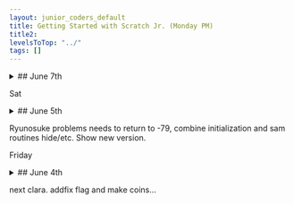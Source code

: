 ```yaml
---
layout: junior_coders_default
title: Getting Started with Scratch Jr. (Monday PM)
title2: 
levelsToTop: "../"
tags: []
---
```


<details markdown=1>
<summary markdown=1>## June 7th
</summary>

## June 7th

### Recap for June 7th

Code a Cartoon
  : Student A has completed several projects for the Scratch Beginner'S Challenge, including the Animate My Name and Code a Cartoon.

This is an old project she did a long time ago.

{% include zakviewer.html Name="Elegant Animate My Name" ID="https://scratch.mit.edu/projects/427349997/" caption="This Animate My Name is quite clever." %}


Today, she worked on the Code a Cartoon Remix. After setting up the initial project, we added initializations and animation block sets.

```
when @greenFlag clicked // initialization
go to x: (-197) y: (-104)

when this sprite clicked
repeat (10) // simple animation
    next costume
    wait (.1) seconds
end
```
{: .msb}


{% include zakviewer.html Name="Code a Cartoon Remix" ID="https://scratch.mit.edu/projects/541287336/" caption="We also added click actions, such as for the superhero.
 
```
when this sprite clicked
change y by (100)
wait (0.2) seconds
change y by (-100)
start sound [Kelsey-Haha v]
say [This is fun!] for (2) seconds
```
{: .msb }

<span>" %}{% comment %}for some reason we need a span here because of the scratchblock, perhaps!{% endcomment %}

2 Great Projects
  : Student A2 was able to complete two tutorials. Animate My Name included sequencing with messages, clickable letters, a background change, random positions, and sounds. A fine project!

{% include zakviewer.html Name="Animate My Name Plus Alpha" ID="https://scratch.mit.edu/projects/541288180/" caption="Click the letters for more actions." %}


The second was a Make Music tutorial. The crowd sounds make this project fun. 

{% include zakviewer.html Name="Make Music Tutorial with extras" ID="https://scratch.mit.edu/projects/541319256" caption="Click the sprites to hear the sounds. The Singer moving over to the right is a nice touch as well." %}

The Cow Comes Back
  : Student M worked on his Cow Joke tutorial. 
{% include tynkerprojectpage.html Name="The Cow Comes Back" ID="https://www.tynker.com/play/cow-joke/60b4a6d9ff76927f9549307c-928211Xk.v5BbKXkc5Fjh9zM,CZDYk" caption="He finished the story by making the Cow comes back!" %}

User Friendly Messages
  : Student H worked first on the Animate my Name tutorial. At first the characters did not appear in sequence. We talked about using more user fiendle message names, and he was able to make it work. He also added motions and sounds on clicks, to mmake the project more interesting.

{% include tynkerprojectpage.html Name="" ID="https://scratch.mit.edu/projects/425309020" caption="Don't touch teh letter G, you will regret it." %}

</details>

Sat
<details markdown=1>
<summary markdown=1>## June 5th
</summary>



## June 5th

### Recap for June 5th

Today there were just two students. 

Ghost Balloon Crossing
  : Student R Continued making his ghost balloon crossing game. He made each ball produce a different effect when it touched the ghost. 

* purple rotate once
* pink: push
* green: enlarge
* yellow: rotate many times
* blue: send to beginning

He also added a score variable and made the background switch to a new level when the score reached 50.

There were some coding errors in his version that we will fix next week. Here is a corrected version:

{% include zakviewer.html Name="Ghost Balloon Crossing Game (fixed)" ID="https://scratch.mit.edu/projects/541030216/" caption="Use the s, w, and t keys to move the ghost." %}


Dragon and Castle
  : Student H worked on porting his ScratchJr. **Dragon and Castle** project to Scratch. He was able to make the rocket move up if the right character was pressed, and to make the rocket turn left smoothly. His homework is to continue the path of the rocket.


```
when I receive [fire rocket v]
point in direction (0) 
repeat (10) // moves 100 steps up
    move (10) steps
end
repeat (10) /// turn left 90 degrees
    turn @turnLeft (9) degrees::motion
end

when @greenFlag clicked
point in direction (0) //rocket has been adjusted to point up in direction 0
switch costume to [rocketship-a2 v] // adjusted costume
go to x: (166) y: (4)
```
{: .msb}

{% include zakviewer.html Name="Rocket Game" ID="https://scratch.mit.edu/projects/534419787/" caption="Click the character at right to see the rocket fly." %}


</details>

Ryunosuke problems needs to return to -79, combine initialization and sam routines hide/etc. Show new version.

Friday
<details markdown=1>
<summary markdown=1>## June 4th
</summary>

## June 4th

### Recap for June 4th

Swordfighting
  : Student Y continued updating his swordfighting project. After the fighters move to the side of the screen, the first two fighters approach each other to fight. We added a broadcast message block to start the sequence. 
![Imgur](https://i.imgur.com/2BLEJ6a.png){: .jsgif}


The next question is how to get the players to alternate kicks. The answer was to use a wait and an animate/wait on one character,

![Imgur](https://i.imgur.com/6JUSI6D.png){: .jsgif}

but a animate/wait and *then* a wait on the other.

![Imgur](https://i.imgur.com/IIC87a6.png){: .jsgif}


{% include tynkerprojectpage.html Name="Swordfighting" ID="https://www.tynker.com/play/sword-fight/60b09ae7a0f91e26d64634e5-947497XmM5C2icx.8pki3SEhT8bMMk" caption="We added a set rotation style and point towards blocks to make the pharaoh look at the first fighter properly." %}

Fairy Treasure Game
  : I suggested Student R add a storyline to her fairy chase game. She added an opening level to her game where the robot steals the fairy's treasure. 

{% include tynkerprojectpage.html Name="Fairy Treasure Game" ID="https://www.tynker.com/play/move-gus-web-5-24-r-0604/60ba823b2cda3f526a7b545c-643764Xtz32bt,CZA8DVWzaHI.78Ek" caption="The robot will send the fairy on an adventure in order to get her treasure back." %}

Mermaid
  : Student A continued adding code to move the candies to the baskets. 
![](https://i.imgur.com/v3ik2Cl.png){: .jsgif}
  : * The key is setting the layer to a value between 50 and 100.

{% include tynkerprojectpage.html Name="NAME" ID="https://www.tynker.com/play/mermaid-2-new-baskets-and-layers-06-04/60ba84f9d0783c791201cd79-705926XrHbQjgfTt4gfF3G0RP31DYk" caption="This time she added the code to the soda bottle." %}

Making Rain
  : Student K started on the making rain project. He was able to make the rain fall fairly easily. I challenged him to add an introductory part and turn it into more of a story.


Maze 
  : Students Y and R continued working on ScratchJr projects. 

![Imgur](https://i.imgur.com/BSrB9A2.png){: .jsgif}


</details>

next clara. addfix flag and make coins...



